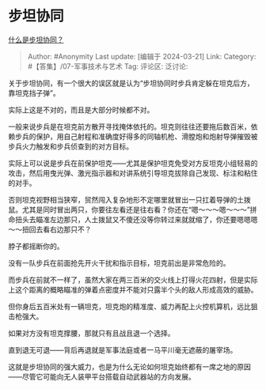 # 步坦协同
[什么是步坦协同？](https://www.zhihu.com/question/22335211/answer/3437476666)

> Author: #Anonymity
> Last update: [编辑于 2024-03-21]
> Link:
> Category: #【答集】/07-军事技术与艺术 
> Tag: 
> 评论区:
> 泛讨论:

关于步坦协同，有一个很大的误区就是认为“步坦协同时步兵肯定躲在坦克后方，靠坦克挡子弹”。

实际上这是不对的，而且是大部分时候都不对。

一般来说步兵是在坦克前方散开寻找掩体依托的。坦克则往往还要拖后数百米，依赖步兵的保护，用自己射程和准确度好得多的同轴机枪、滑膛炮和炮射导弹摧毁被步兵火力触发和步兵侦查到的对方目标。

实际上可以说是步兵在前保护坦克——尤其是保护坦克免受对方反坦克小组轻易的攻击，然后用曳光弹、激光指示器和对讲系统引导坦克拔除自己发现、标注和粘住的对手。

否则坦克视野相当狭窄，贸然闯入复杂地形不定哪里就冒出一只扛着导弹的土拨鼠。尤其是同时冒出两只，你要往左看还是往右看？你还在“嗯～～～嗯～～～”拼命扭头去瞄准左边那只，人土拨鼠又不傻还没等你转过来就就缩了，你还要嗯嗯嗯～～扭回去看右边那只不？

脖子都摇断你的。

没有一队步兵在前面抢先开火干扰和指示目标，坦克前出是非常危险的。

而步兵在前就不一样了，虽然大家在两三百米的交火线上打得火花四射，但是实际上这个距离的概略瞄准的弹着点密度并不能对只露半个头的敌人形成高效的威胁。

但你身后五百米处有一辆坦克，坦克炮的精准度、威力再配上火控机算机，远比狙击枪强大。

如果对方没有坦克撑腰，那就只有且战且退一个选择。

直到退无可退——背后再退就是军事法庭或者一马平川毫无遮蔽的屠宰场。

这就是步坦协同的强大威力，也是为什么无论如何坦克始终都有一席之地的原因——尽管它可能向无人装甲平台搭载自动武器站的方向发展。